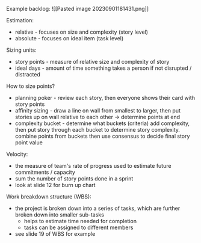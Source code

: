 Example backlog:
![[Pasted image 20230901181431.png]]

Estimation:
- relative - focuses on size and complexity (story level)
- absolute - focuses on ideal item  (task level)

Sizing units:
- story points - measure of relative size and complexity of story
- ideal days - amount of time something takes a person if not disrupted / distracted

How to size points?
- planning poker - review each story, then everyone shows their card with story points
- affinity sizing - draw a line on wall from smallest to larger, then put stories up on wall relative to each other -> determine points at end
- complexity bucket - determine what buckets (criteria) add complexity, then put story through each bucket to determine story complexity. combine points from buckets then use consensus to decide final story point value

Velocity:
- the measure of team's rate of progress used to estimate future commitments / capacity
- sum the number of story points done in a sprint
- look at slide 12 for burn up chart

Work breakdown structure (WBS):
- the project is broken down into a series of tasks, which are further broken down into smaller sub-tasks
	- helps to estimate time needed for completion
	- tasks can be assigned to different members
- see slide 19 of WBS for example